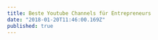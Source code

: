 ```yaml
---
title: Beste Youtube Channels für Entrepreneurs
date: "2018-01-20T11:46:00.169Z"
published: true
---
```

